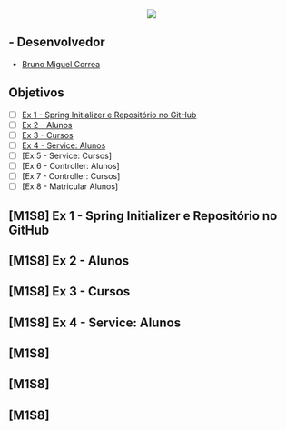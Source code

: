 <div align='center'>
  <image src="src/main/resources/images/logo.png"/>
</div>

## - Desenvolvedor 
  - <a href="https://www.linkedin.com/in/bruno-miguel-correa-17904829b/">Bruno Miguel Correa </a>

## Objetivos

- [ ] [Ex 1 - Spring Initializer e Repositório no GitHub](#-m1s8-ex1-1---spring-initializer-e-repositório-no-github)
- [ ] [Ex 2 - Alunos](#-m1s8-ex-2---alunos)
- [ ] [Ex 3 - Cursos](#-m1s8-ex-3---cursos)
- [ ] [Ex 4 - Service: Alunos](#-m1s8-ex-4---service:-alunos)
- [ ] [Ex 5 - Service: Cursos]
- [ ] [Ex 6 - Controller: Alunos]
- [ ] [Ex 7 - Controller: Cursos]
- [ ] [Ex 8 - Matricular Alunos]

## [M1S8] Ex 1 - Spring Initializer e Repositório no GitHub
## [M1S8] Ex 2 - Alunos
## [M1S8] Ex 3 - Cursos
## [M1S8] Ex 4 - Service: Alunos
## [M1S8]
## [M1S8]
## [M1S8]















